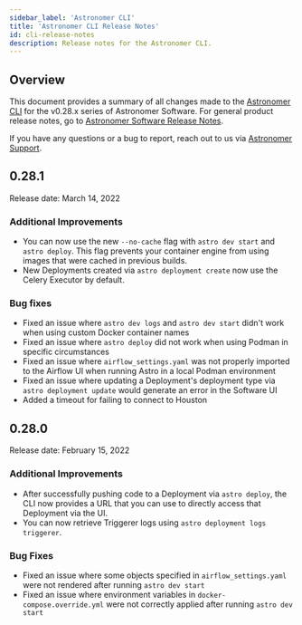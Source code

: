 ```yaml
---
sidebar_label: 'Astronomer CLI'
title: 'Astronomer CLI Release Notes'
id: cli-release-notes
description: Release notes for the Astronomer CLI.
---
```


## Overview

This document provides a summary of all changes made to the [Astronomer CLI](cli-quickstart.md) for the v0.28.x series of Astronomer Software. For general product release notes, go to [Astronomer Software Release Notes](release-notes.md).

If you have any questions or a bug to report, reach out to us via [Astronomer Support](https://support.astronomer.io).

## 0.28.1

Release date: March 14, 2022

### Additional Improvements

- You can now use the new `--no-cache` flag with `astro dev start` and `astro deploy`. This flag prevents your container engine from using images that were cached in previous builds.
- New Deployments created via `astro deployment create` now use the Celery Executor by default.

### Bug fixes

- Fixed an issue where `astro dev logs` and `astro dev start` didn't work when using custom Docker container names
- Fixed an issue where `astro deploy` did not work when using Podman in specific circumstances
- Fixed an issue where `airflow_settings.yaml` was not properly imported to the Airflow UI when running Astro in a local Podman environment
- Fixed an issue where updating a Deployment's deployment type via `astro deployment update` would generate an error in the Software UI
- Added a timeout for failing to connect to Houston

## 0.28.0

Release date: February 15, 2022

### Additional Improvements

- After successfully pushing code to a Deployment via `astro deploy`, the CLI now provides a URL that you can use to directly access that Deployment via the UI.
- You can now retrieve Triggerer logs using `astro deployment logs triggerer`.

### Bug Fixes

- Fixed an issue where some objects specified in `airflow_settings.yaml` were not rendered after running `astro dev start`
- Fixed an issue where environment variables in `docker-compose.override.yml` were not correctly applied after running `astro dev start`
